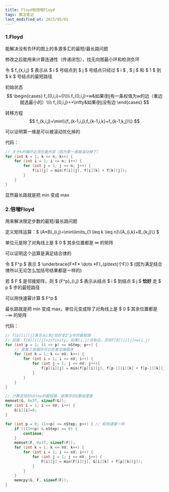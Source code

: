 ```yaml
---
title: Floyd和倍增Floyd
tags: 算法笔记
last_modified_at: 2023/05/01
---
```


### 1.Floyd

能解决没有负环的图上的多源多汇的最短/最长路问题

修改之后能用来计算连通性（传递闭包），找无向图最小环和检测负环

令 $ f_{k,i,j} $ 表示从 $ i $ 号结点到 $ j $ 号结点只经过 $ i $ , $ j $ 和 $ 1 $ 到 $ k $ 号结点的最短路径

初始状态
$$
\begin{cases}
f_{0,i,i}=0\\\\
f_{0,i,j}=w&如果i到j有一条权值为w的边（重边就选最小的）\\\\
f_{0,i,j}=+\infty&如果i到j没有边
\end{cases}
$$

转移方程
$$ f_{k,i,j}=\min\\{f_{k-1,i,j},f_{k-1,i,k}+f_{k-1,k,j}\\} $$

可以证明第一维是可以被滚动优化掉的

代码：
```cpp
// 关于k的循环必须在最外层（因为第一维被滚动掉了）
for (int k = 1; k <= n; k++) {
    for (int i = 1; i <= n; i++) {
        for (int j = 1; j <= n; j++) {
            f[i][j] = min(f[i][j], f[i][k] + f[k][j]);
        }
    }
}
```

显然最长路就是把 min 变成 max

### 2.倍增Floyd

用来解决限定步数的最短/最长路问题

定义矩阵运算：$ (A*B)\_{i,j}=\min\limits\_{1 \leq k \leq n}\\{A_{i,k}+B_{k,j}\\} $

单位元是除了对角线上是 $ 0 $ 其余位置都是 $\infty$ 的矩阵

可以证明这个运算是满足结合律的

令 $ F^p $ 表示 $ \underbrace{F\*F\* \dots \*F}_{p\text{个F}} $ (因为满足结合律所以无论怎么加括号结果都是一样的)

若 $ F $ 是邻接矩阵，则 $ (F^p)_{i,j} $ 表示从结点 $ i $ 到结点 $ j $ **恰好** 走 $ p $ 步的最短路径

可以用快速幂计算 $ F^p $

最长路就是把 min 变成 max，单位元变成除了对角线上是 $ 0 $ 其余位置都是 $-\infty$ 的矩阵

代码：
```cpp
// f[p][i][j]表示从i到j恰好走2^p步的最短路
// 初值：f[0][i][j]=infinity, 如果(i,j)没有边，否则f[0][i][j]=w(i,j)
for (int p = 1; (1 << p) <= nStep; p++) {
    // 里面三层循环可以任意交换顺序
    for (int k = 1; k <= nV; k++) {
        for (int i = 1; i <= nV; i++) {
            for (int j = 1; j <= nV; j++){
                f[p][i][j] = min(f[p][i][j], f[p-1][i][k] + f[p-1][k][j]);
            }
        }
    }
}

// 计算走恰好nStep的最短路，结果存在G数组里面
memset(G, 0x3f, sizeof(G));
for (int i = 1; i <= nV; i++) {
    G[i][i]=0;
}

for (int p = 0; (1<<p) <= nStep; p++) { // 和快速幂一样
    if (((1<<p) & nStep) == 0) {
        continue;
    }
    memset(F, 0x3f, sizeof(F));
    for (int k = 1; k <= nV; k++) {
        for (int i = 1; i <= nV; i++) {
            for (int j = 1; j <= nV; j++) {
                F[i][j] = min(F[i][j], G[i][k] + f[p][k][j]);
            }
        }
    }
    memcpy(G, F, sizeof(F));
}
```
